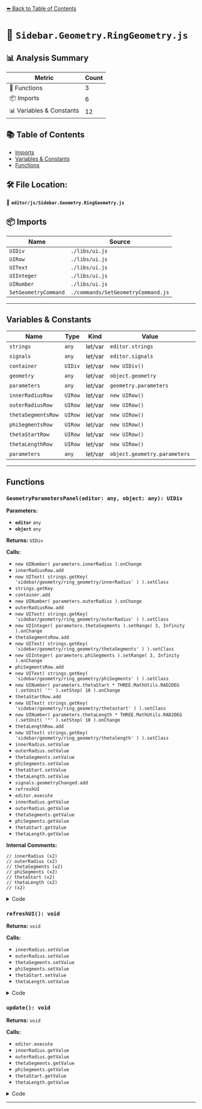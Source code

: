 [⬅️ Back to Table of Contents](../../index.md)

# 📄 `Sidebar.Geometry.RingGeometry.js`

## 📊 Analysis Summary

| Metric | Count |
|--------|-------|
| 🔧 Functions | 3 |
| 📦 Imports | 6 |
| 📊 Variables & Constants | 12 |

## 📚 Table of Contents

- [Imports](#imports)
- [Variables & Constants](#variables-constants)
- [Functions](#functions)

## 🛠️ File Location:
📂 **`editor/js/Sidebar.Geometry.RingGeometry.js`**

## 📦 Imports

| Name | Source |
|------|--------|
| `UIDiv` | `./libs/ui.js` |
| `UIRow` | `./libs/ui.js` |
| `UIText` | `./libs/ui.js` |
| `UIInteger` | `./libs/ui.js` |
| `UINumber` | `./libs/ui.js` |
| `SetGeometryCommand` | `./commands/SetGeometryCommand.js` |


---

## Variables & Constants

| Name | Type | Kind | Value | Exported |
|------|------|------|-------|----------|
| `strings` | `any` | let/var | `editor.strings` | ✗ |
| `signals` | `any` | let/var | `editor.signals` | ✗ |
| `container` | `UIDiv` | let/var | `new UIDiv()` | ✗ |
| `geometry` | `any` | let/var | `object.geometry` | ✗ |
| `parameters` | `any` | let/var | `geometry.parameters` | ✗ |
| `innerRadiusRow` | `UIRow` | let/var | `new UIRow()` | ✗ |
| `outerRadiusRow` | `UIRow` | let/var | `new UIRow()` | ✗ |
| `thetaSegmentsRow` | `UIRow` | let/var | `new UIRow()` | ✗ |
| `phiSegmentsRow` | `UIRow` | let/var | `new UIRow()` | ✗ |
| `thetaStartRow` | `UIRow` | let/var | `new UIRow()` | ✗ |
| `thetaLengthRow` | `UIRow` | let/var | `new UIRow()` | ✗ |
| `parameters` | `any` | let/var | `object.geometry.parameters` | ✗ |


---

## Functions

### `GeometryParametersPanel(editor: any, object: any): UIDiv`

**Parameters:**

- **`editor`** `any`
- **`object`** `any`

**Returns:** `UIDiv`

**Calls:**

- `new UINumber( parameters.innerRadius ).onChange`
- `innerRadiusRow.add`
- `new UIText( strings.getKey( 'sidebar/geometry/ring_geometry/innerRadius' ) ).setClass`
- `strings.getKey`
- `container.add`
- `new UINumber( parameters.outerRadius ).onChange`
- `outerRadiusRow.add`
- `new UIText( strings.getKey( 'sidebar/geometry/ring_geometry/outerRadius' ) ).setClass`
- `new UIInteger( parameters.thetaSegments ).setRange( 3, Infinity ).onChange`
- `thetaSegmentsRow.add`
- `new UIText( strings.getKey( 'sidebar/geometry/ring_geometry/thetaSegments' ) ).setClass`
- `new UIInteger( parameters.phiSegments ).setRange( 3, Infinity ).onChange`
- `phiSegmentsRow.add`
- `new UIText( strings.getKey( 'sidebar/geometry/ring_geometry/phiSegments' ) ).setClass`
- `new UINumber( parameters.thetaStart * THREE.MathUtils.RAD2DEG ).setUnit( '°' ).setStep( 10 ).onChange`
- `thetaStartRow.add`
- `new UIText( strings.getKey( 'sidebar/geometry/ring_geometry/thetastart' ) ).setClass`
- `new UINumber( parameters.thetaLength * THREE.MathUtils.RAD2DEG ).setUnit( '°' ).setStep( 10 ).onChange`
- `thetaLengthRow.add`
- `new UIText( strings.getKey( 'sidebar/geometry/ring_geometry/thetalength' ) ).setClass`
- `innerRadius.setValue`
- `outerRadius.setValue`
- `thetaSegments.setValue`
- `phiSegments.setValue`
- `thetaStart.setValue`
- `thetaLength.setValue`
- `signals.geometryChanged.add`
- `refreshUI`
- `editor.execute`
- `innerRadius.getValue`
- `outerRadius.getValue`
- `thetaSegments.getValue`
- `phiSegments.getValue`
- `thetaStart.getValue`
- `thetaLength.getValue`

**Internal Comments:**
```
// innerRadius (x2)
// outerRadius (x2)
// thetaSegments (x2)
// phiSegments (x2)
// thetaStart (x2)
// thetaLength (x2)
// (x2)
```

<details><summary>Code</summary>

```typescript
function GeometryParametersPanel( editor, object ) {

	const strings = editor.strings;
	const signals = editor.signals;

	const container = new UIDiv();

	const geometry = object.geometry;
	const parameters = geometry.parameters;

	// innerRadius

	const innerRadiusRow = new UIRow();
	const innerRadius = new UINumber( parameters.innerRadius ).onChange( update );

	innerRadiusRow.add( new UIText( strings.getKey( 'sidebar/geometry/ring_geometry/innerRadius' ) ).setClass( 'Label' ) );
	innerRadiusRow.add( innerRadius );

	container.add( innerRadiusRow );

	// outerRadius

	const outerRadiusRow = new UIRow();
	const outerRadius = new UINumber( parameters.outerRadius ).onChange( update );

	outerRadiusRow.add( new UIText( strings.getKey( 'sidebar/geometry/ring_geometry/outerRadius' ) ).setClass( 'Label' ) );
	outerRadiusRow.add( outerRadius );

	container.add( outerRadiusRow );

	// thetaSegments

	const thetaSegmentsRow = new UIRow();
	const thetaSegments = new UIInteger( parameters.thetaSegments ).setRange( 3, Infinity ).onChange( update );

	thetaSegmentsRow.add( new UIText( strings.getKey( 'sidebar/geometry/ring_geometry/thetaSegments' ) ).setClass( 'Label' ) );
	thetaSegmentsRow.add( thetaSegments );

	container.add( thetaSegmentsRow );

	// phiSegments

	const phiSegmentsRow = new UIRow();
	const phiSegments = new UIInteger( parameters.phiSegments ).setRange( 3, Infinity ).onChange( update );

	phiSegmentsRow.add( new UIText( strings.getKey( 'sidebar/geometry/ring_geometry/phiSegments' ) ).setClass( 'Label' ) );
	phiSegmentsRow.add( phiSegments );

	container.add( phiSegmentsRow );

	// thetaStart

	const thetaStartRow = new UIRow();
	const thetaStart = new UINumber( parameters.thetaStart * THREE.MathUtils.RAD2DEG ).setUnit( '°' ).setStep( 10 ).onChange( update );

	thetaStartRow.add( new UIText( strings.getKey( 'sidebar/geometry/ring_geometry/thetastart' ) ).setClass( 'Label' ) );
	thetaStartRow.add( thetaStart );

	container.add( thetaStartRow );

	// thetaLength

	const thetaLengthRow = new UIRow();
	const thetaLength = new UINumber( parameters.thetaLength * THREE.MathUtils.RAD2DEG ).setUnit( '°' ).setStep( 10 ).onChange( update );

	thetaLengthRow.add( new UIText( strings.getKey( 'sidebar/geometry/ring_geometry/thetalength' ) ).setClass( 'Label' ) );
	thetaLengthRow.add( thetaLength );

	container.add( thetaLengthRow );

	//

	function refreshUI() {

		const parameters = object.geometry.parameters;

		innerRadius.setValue( parameters.innerRadius );
		outerRadius.setValue( parameters.outerRadius );
		thetaSegments.setValue( parameters.thetaSegments );
		phiSegments.setValue( parameters.phiSegments );
		thetaStart.setValue( parameters.thetaStart * THREE.MathUtils.RAD2DEG );
		thetaLength.setValue( parameters.thetaLength * THREE.MathUtils.RAD2DEG );

	}

	signals.geometryChanged.add( function ( mesh ) {

		if ( mesh === object ) {

			refreshUI();

		}

	} );

	//

	function update() {

		editor.execute( new SetGeometryCommand( editor, object, new THREE.RingGeometry(
			innerRadius.getValue(),
			outerRadius.getValue(),
			thetaSegments.getValue(),
			phiSegments.getValue(),
			thetaStart.getValue() * THREE.MathUtils.DEG2RAD,
			thetaLength.getValue() * THREE.MathUtils.DEG2RAD
		) ) );

	}

	return container;

}
```
</details>

### `refreshUI(): void`

**Returns:** `void`

**Calls:**

- `innerRadius.setValue`
- `outerRadius.setValue`
- `thetaSegments.setValue`
- `phiSegments.setValue`
- `thetaStart.setValue`
- `thetaLength.setValue`

<details><summary>Code</summary>

```typescript
function refreshUI() {

		const parameters = object.geometry.parameters;

		innerRadius.setValue( parameters.innerRadius );
		outerRadius.setValue( parameters.outerRadius );
		thetaSegments.setValue( parameters.thetaSegments );
		phiSegments.setValue( parameters.phiSegments );
		thetaStart.setValue( parameters.thetaStart * THREE.MathUtils.RAD2DEG );
		thetaLength.setValue( parameters.thetaLength * THREE.MathUtils.RAD2DEG );

	}
```
</details>

### `update(): void`

**Returns:** `void`

**Calls:**

- `editor.execute`
- `innerRadius.getValue`
- `outerRadius.getValue`
- `thetaSegments.getValue`
- `phiSegments.getValue`
- `thetaStart.getValue`
- `thetaLength.getValue`

<details><summary>Code</summary>

```typescript
function update() {

		editor.execute( new SetGeometryCommand( editor, object, new THREE.RingGeometry(
			innerRadius.getValue(),
			outerRadius.getValue(),
			thetaSegments.getValue(),
			phiSegments.getValue(),
			thetaStart.getValue() * THREE.MathUtils.DEG2RAD,
			thetaLength.getValue() * THREE.MathUtils.DEG2RAD
		) ) );

	}
```
</details>


---